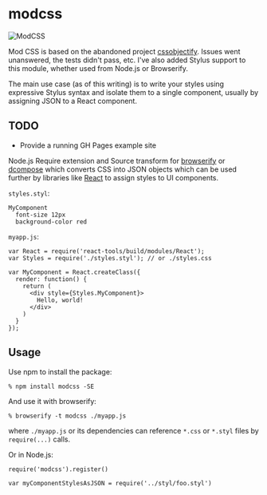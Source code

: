 # modcss

![ModCSS](https://upload.wikimedia.org/wikipedia/commons/thumb/b/b3/RAF_roundel.svg/240px-RAF_roundel.svg.png)

Mod CSS is based on the abandoned project [cssobjectify](https://github.com/andreypopp/cssobjectify). Issues went unanswered, the tests didn't pass, etc. I've also added Stylus support to this module, whether used from Node.js or Browserify.

The main use case (as of this writing) is to write your styles using expressive Stylus syntax and isolate them to a single component, usually by assigning JSON to a React component.

## TODO
* Provide a running GH Pages example site

Node.js Require extension and Source transform for [browserify][browserify] or [dcompose][dcompose] which
converts CSS into JSON objects which can be used further by libraries like
[React][React] to assign styles to UI components.

`styles.styl`:

    MyComponent
      font-size 12px
      background-color red
    

`myapp.js`:

    var React = require('react-tools/build/modules/React');
    var Styles = require('./styles.styl'); // or ./styles.css

    var MyComponent = React.createClass({
      render: function() {
        return (
          <div style={Styles.MyComponent}>
            Hello, world!
          </div>
        )
      }
    });

## Usage

Use npm to install the package:

    % npm install modcss -SE

And use it with browserify:

    % browserify -t modcss ./myapp.js

where `./myapp.js` or its dependencies can reference `*.css` or `*.styl` files by
`require(...)` calls.

    
Or in Node.js:

```
require('modcss').register()

var myComponentStylesAsJSON = require('../styl/foo.styl')
```

[browserify]: http://browserify.org
[dcompose]: https://github.com/andreypopp/dcompose
[React]: http://facebook.github.io/react/
